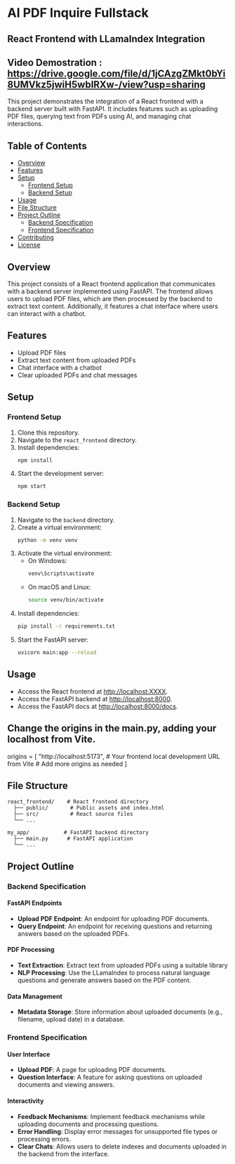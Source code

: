 # AI PDF Inquire Fullstack

## React Frontend with LLamaIndex Integration
## Video Demostration : https://drive.google.com/file/d/1jCAzgZMkt0bYi8UMVkz5jwiH5wbIRXw-/view?usp=sharing

This project demonstrates the integration of a React frontend with a backend server built with FastAPI. It includes features such as uploading PDF files, querying text from PDFs using AI, and managing chat interactions.

## Table of Contents

- [Overview](#overview)
- [Features](#features)
- [Setup](#setup)
  - [Frontend Setup](#frontend-setup)
  - [Backend Setup](#backend-setup)
- [Usage](#usage)
- [File Structure](#file-structure)
- [Project Outline](#project-outline)
  - [Backend Specification](#backend-specification)
  - [Frontend Specification](#frontend-specification)
- [Contributing](#contributing)
- [License](#license)

## Overview

This project consists of a React frontend application that communicates with a backend server implemented using FastAPI. The frontend allows users to upload PDF files, which are then processed by the backend to extract text content. Additionally, it features a chat interface where users can interact with a chatbot.

## Features

- Upload PDF files
- Extract text content from uploaded PDFs
- Chat interface with a chatbot
- Clear uploaded PDFs and chat messages

## Setup

### Frontend Setup

1. Clone this repository.
2. Navigate to the `react_frontend` directory.
3. Install dependencies:
   ```bash
   npm install
   ```
4. Start the development server:
   ```bash
   npm start
   ```

### Backend Setup

1. Navigate to the `backend` directory.
2. Create a virtual environment:
   ```bash
   python -m venv venv
   ```
3. Activate the virtual environment:
   - On Windows:
     ```bash
     venv\Scripts\activate
     ```
   - On macOS and Linux:
     ```bash
     source venv/bin/activate
     ```
4. Install dependencies:
   ```bash
   pip install -r requirements.txt
   ```
5. Start the FastAPI server:
   ```bash
   uvicorn main:app --reload
   ```

## Usage

- Access the React frontend at [http://localhost:XXXX](http://localhost:xxxx).
- Access the FastAPI backend at [http://localhost:8000](http://localhost:8000).
- Access the FastAPI docs at [http://localhost:8000/docs](http://localhost:8000/docs).

## Change the origins in the main.py, adding your localhost from Vite.
origins = [
    "http://localhost:5173",  # Your frontend local development URL from Vite
    # Add more origins as needed
]

## File Structure

```
react_frontend/    # React frontend directory
  ├── public/       # Public assets and index.html
  ├── src/          # React source files
  └── ...

my_app/           # FastAPI backend directory
  ├── main.py      # FastAPI application
  └── ...
```

## Project Outline

### Backend Specification

#### FastAPI Endpoints
- **Upload PDF Endpoint**: An endpoint for uploading PDF documents.
- **Query Endpoint**: An endpoint for receiving questions and returning answers based on the uploaded PDFs.

#### PDF Processing
- **Text Extraction**: Extract text from uploaded PDFs using a suitable library
- **NLP Processing**: Use the LLamaIndex to process natural language questions and generate answers based on the PDF content.

#### Data Management
- **Metadata Storage**: Store information about uploaded documents (e.g., filename, upload date) in a database.

### Frontend Specification

#### User Interface
- **Upload PDF**: A page for uploading PDF documents.
- **Question Interface**: A feature for asking questions on uploaded documents and viewing answers.

#### Interactivity
- **Feedback Mechanisms**: Implement feedback mechanisms while uploading documents and processing questions.
- **Error Handling**: Display error messages for unsupported file types or processing errors.
- **Clear Chats**: Allows users to delete indexes and documents uploaded in the backend from the interface.
